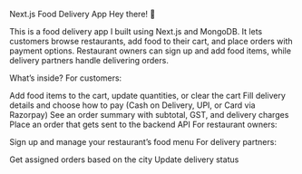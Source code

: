 Next.js Food Delivery App
Hey there! 👋

This is a food delivery app I built using Next.js and MongoDB. It lets customers browse restaurants, add food to their cart, and place orders with payment options. Restaurant owners can sign up and add food items, while delivery partners handle delivering orders.


What’s inside?
For customers:

Add food items to the cart, update quantities, or clear the cart
Fill delivery details and choose how to pay (Cash on Delivery, UPI, or Card via Razorpay)
See an order summary with subtotal, GST, and delivery charges
Place an order that gets sent to the backend API
For restaurant owners:

Sign up and manage your restaurant’s food menu
For delivery partners:

Get assigned orders based on the city
Update delivery status